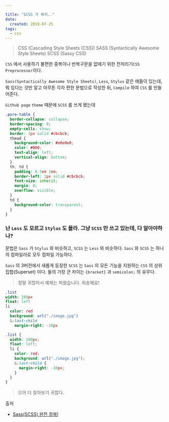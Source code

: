 ```yaml
---

title: "SCSS 가 뭐지.."
date:
  created: 2019-07-25
tags:
  - css
---
```

> CSS (Cascading Style Sheets (CSS))
> SASS (Syntactically Awesome Style Sheets)
> SCSS (Sassy CSS)

`CSS` 에서 사용하기 불편한 중복이나 반복구문을 없애기 위한 전처리기`CSS Preprocessor`이다.

`Sass(Syntactically Awesome Style Sheets)`, `Less`, `Stylus` 같은 애들이 있는데, 뭐 있다는 것만 알고
아무튼 각자 편한 문법으로 작성한 뒤, `Compile` 하여 `CSS` 를 만들어준다.

`Github page` `theme` 때문에 `SCSS` 를 쓰게 됐는데

``` scss
.pure-table {
  border-collapse: collapse;
  border-spacing: 0;
  empty-cells: show;
  border: 1px solid #cbcbcb;
  thead {
    background-color: #e0e0e0;
    color: #000;
    text-align: left;
    vertical-align: bottom;
  }
  th, td {
    padding: 0.5em 1em;
    border-left: 1px solid #cbcbcb;
    font-size: inherit;
    margin: 0;
    overflow: visible;
  }
  td {
    background-color: transparent;
  }
}
```

### 난 `Less` 도 모르고 `Stylus` 도 몰라. 그냥 `SCSS` 만 쓰고 있는데, 다 알아야하나?

문법은 `Sass` 가 `Stylus` 와 비슷하고, `SCSS` 는 `Less` 와 비슷하다.
`Sass` 와 `SCSS` 는 하나의 컴파일러로 모두 컴파일 가능하다.

`Sass` 의 3버전에서 새롭게 등장한 `SCSS` 는 `Sass` 의 모든 기능을 지원하는 `CSS` 의 상위집합(Superset) 이다.
둘의 가장 큰 차이는 `{bracket}` 과 `semicolon;` 의 유무다.
> 정말 귀찮아서 예제는 퍼왔습니다. 죄송해요!

``` sass
.list
width: 100px
float: left
li
  color: red
  background: url("./image.jpg")
  &:last-child
    margin-right: -10px
```


``` scss
.list {
  width: 100px;
  float: left;
  li {
    color: red;
    background: url("./image.jpg");
    &:last-child {
      margin-right: -10px;
    }
  }
}
```

> 으어 더 찾아보기 귀찮다.

출처
- [Sass(SCSS) 완전 정복!](https://heropy.blog/2018/01/31/sass/)
